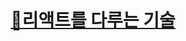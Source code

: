 # <p align="center">[📜리액트를 다루는 기술](https://github.com/Brylimo/TIL/blob/main/리액트를%20다루는%20기술/README.md)</p>
